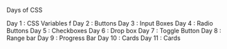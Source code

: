 Days of CSS

Day 1 : CSS Variables f
Day 2 : Buttons
Day 3 : Input Boxes
Day 4 : Radio Buttons
Day 5 : Checkboxes
Day 6 : Drop box
Day 7 : Toggle Button
Day 8 : Range bar
Day 9 : Progress Bar
Day 10 : Cards
Day 11 : Cards